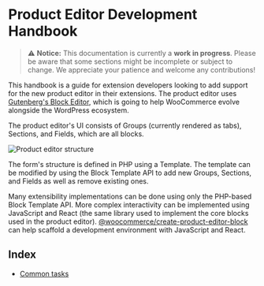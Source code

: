 # Product Editor Development Handbook

> ⚠️ **Notice:** This documentation is currently a **work in progress**. Please be aware that some sections might be incomplete or subject to change. We appreciate your patience and welcome any contributions!

This handbook is a guide for extension developers looking to add support for the new product editor in their extensions. The product editor uses [Gutenberg's Block Editor](https://github.com/WordPress/gutenberg/tree/trunk/packages/block-editor), which is going to help WooCommerce evolve alongside the WordPress ecosystem.

The product editor's UI consists of Groups (currently rendered as tabs), Sections, and Fields, which are all blocks.

![Product editor structure](https://woocommerce.files.wordpress.com/2023/09/groups-sections-fields.jpg)

The form's structure is defined in PHP using a Template. The template can be modified by using the Block Template API to add new Groups, Sections, and Fields as well as remove existing ones.

Many extensibility implementations can be done using only the PHP-based Block Template API. More complex interactivity can be implemented using JavaScript and React (the same library used to implement the core blocks used in the product editor). [@woocommerce/create-product-editor-block](../../packages/js/create-product-editor-block/README.md) can help scaffold a development environment with JavaScript and React.


## Index

- [Common tasks](common-tasks.md)
